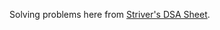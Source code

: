 Solving problems here from [Striver's DSA Sheet](https://takeuforward.org/strivers-a2z-dsa-course/strivers-a2z-dsa-course-sheet-2/).
